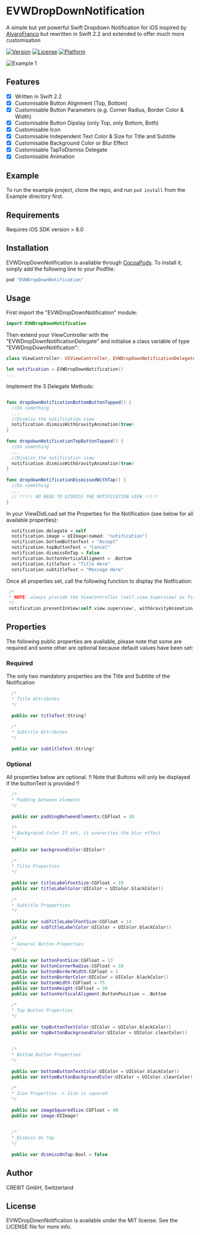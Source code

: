 # EVWDropDownNotification

A simple but yet powerful Swift Dropdown Notification for iOS inspired by [AlvaroFranco](https://github.com/AlvaroFranco/AFDropdownNotification) but rewritten in Swift 2.2 and extended to offer much more customisation

[![Version](https://img.shields.io/cocoapods/v/EVWDropDownNotification.svg?style=flat)](http://cocoapods.org/pods/EVWDropDownNotification)
[![License](https://img.shields.io/cocoapods/l/EVWDropDownNotification.svg?style=flat)](http://cocoapods.org/pods/EVWDropDownNotification)
[![Platform](https://img.shields.io/cocoapods/p/EVWDropDownNotification.svg?style=flat)](http://cocoapods.org/pods/EVWDropDownNotification)



![Example 1](https://github.com/cre8it/EVWDropDownNotification/blob/master/Screenshots/EVWDropdownNotification.gif)

## Features

- [x] Written in Swift 2.2
- [x] Customisable Button Alignment (Top, Bottom)
- [x] Customisable Button Parameters (e.g. Corner Radius, Border Color & Width)
- [x] Customisable Button Dipslay (only Top, only Bottom, Both)
- [x] Customisable Icon
- [x] Customisable Independent Text Color & Size for Title and Subtitle
- [x] Customisable Background Color or Blur Effect
- [x] Customisable TapToDismiss Delegate
- [x] Customisable Animation

## Example

To run the example project, clone the repo, and run `pod install` from the Example directory first.

## Requirements

Requires iOS SDK version > 8.0

## Installation

EVWDropDownNotification is available through [CocoaPods](http://cocoapods.org). To install
it, simply add the following line to your Podfile:

```ruby
pod "EVWDropDownNotification"
```

## Usage

First import the "EVWDropDownNotification" module:
```swift
import EVWDropDownNotification
```

Then extend your ViewController with the "EVWDropDownNotificationDelegate" and initialise a class variable of type "EVWDropDownNotification":

```swift
class ViewController: UIViewController, EVWDropDownNotificationDelegate {

let notification = EVWDropDownNotification()
...
```

Implement the 3 Delegate Methods:

```swift

func dropdownNotificationBottomButtonTapped() {
  //Do something
  ...
  //Dismiss the notification view
  notification.dismissWithGravityAnimation(true)
}
    
func dropdownNotificationTopButtonTapped() {
  //Do something
  ...
  //Dismiss the notification view
  notification.dismissWithGravityAnimation(true)
}
    
func dropdownNotificationDismissedWithTap() {
  //Do something
  ...
  // !!!!! NO NEED TO DISMISS THE NOTIFICATION VIEW !!!!!
}
```

In your ViewDidLoad set the Properties for the Notification (see below for all available properties):

```swift
  notification.delegate = self
  notification.image = UIImage(named: "notification")
  notification.bottomButtonText = "Accept"
  notification.topButtonText = "Cancel"
  notification.dismissOnTap = false
  notification.buttonVerticalAligment = .Bottom
  notification.titleText = "Title Here"
  notification.subtitleText = "Message Here" 
```

Once all properties set, call the following function to display the Notfication:

```swift
 /*
 * NOTE: always provide the ViewController (self.view.Superview) as first parameter
 */
 notification.presentInView(self.view.superview!, withGravityAnimation: true)
```

## Properties 

The following public properties are available, please note that some are required and some other are optional because default values have been set: 

### Required

The only two mandatory properties are the Title and Subtitle of the Notification

```swift
  /*
  * Title Attributes
  */
  
  public var titleText:String?
    
  /*
  * Subtitle Attributes
  */
  
  public var subtitleText:String?
```

### Optional

All properties below are optional. !! Note that Buttons will only be displayed if the buttonText is provided !!

```swift
  /*
  * Padding between elements
  */
  
  public var paddingBetweenElements:CGFloat = 10
    
  /*
  * Background Color If set, it overwrites the blur effect
  */
  
  public var backgroundColor:UIColor?
    
  /*
  * Title Properties
  */
  
  public var titleLabelFontSize:CGFloat = 19
  public var titleLabelColor:UIColor = UIColor.blackColor()
    
  /*
  * Subtitle Propperties
  */
  
  public var subTitleLabelFontSize:CGFloat = 14
  public var subTitleLabelColor:UIColor = UIColor.blackColor()
    
  /*
  * General Button Properties
  */
  
  public var buttonFontSize:CGFloat = 13
  public var buttonCornerRadius:CGFloat = 10
  public var buttonBorderWidth:CGFloat = 1
  public var buttonBorderColor:UIColor = UIColor.blackColor()
  public var buttonWidth:CGFloat = 75
  public var buttonHeight:CGFloat = 30
  public var buttonVerticalAligment:ButtonPosition = .Bottom
    
  /*
  * Top Button Properties
  */
  
  public var topButtonTextColor:UIColor = UIColor.blackColor()
  public var topButtonBackgroundColor:UIColor = UIColor.clearColor()
    
    
  /*
  * Bottom Button Properties
  */
  
  public var bottomButtonTextColor:UIColor = UIColor.blackColor()
  public var bottomButtonBackgroundColor:UIColor = UIColor.clearColor()
    
  /*
  * Icon Properties -> Size is squared
  */
  
  public var imageSquaredSize:CGFloat = 40
  public var image:UIImage?
    
    
  /*
  * Dismiss On Tap
  */
  
  public var dismissOnTap:Bool = false
```

## Author

CRE8IT GmbH, Switzerland

## License

EVWDropDownNotification is available under the MIT license. See the LICENSE file for more info.
